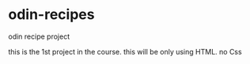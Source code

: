 # odin-recipes
odin recipe project

this is the 1st project in the course. this will be only using HTML. no Css 
